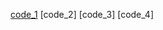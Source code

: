 [code_1](https://github.com/Tejabandamidi/INF502/blob/main/Code/HW2_1.py)
[code_2]
[code_3]
[code_4]
